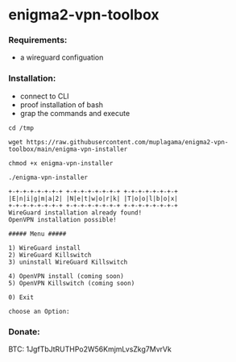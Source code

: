 # enigma2-vpn-toolbox

### Requirements:
- a wireguard configuation

### Installation:
- connect to CLI
- proof installation of bash
- grap the commands and execute

```
cd /tmp

wget https://raw.githubusercontent.com/muplagama/enigma2-vpn-toolbox/main/enigma-vpn-installer

chmod +x enigma-vpn-installer

./enigma-vpn-installer
```

```
+-+-+-+-+-+-+-+ +-+-+-+-+-+-+-+ +-+-+-+-+-+-+-+
|E|n|i|g|m|a|2| |N|e|t|w|o|r|k| |T|o|o|l|b|o|x|
+-+-+-+-+-+-+-+ +-+-+-+-+-+-+-+ +-+-+-+-+-+-+-+
WireGuard installation already found!
OpenVPN installation possible!

##### Menu #####

1) WireGuard install
2) WireGuard Killswitch
3) uninstall WireGuard Killswitch

4) OpenVPN install (coming soon)
5) OpenVPN Killswitch (coming soon)

0) Exit

choose an Option: 
```


### Donate: ###
BTC: 1JgfTbJtRUTHPo2W56KmjmLvsZkg7MvrVk
